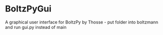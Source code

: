 # BoltzPyGui
A graphical user interface for BoltzPy by Thosse - put folder into boltzmann and run gui.py instead of main
